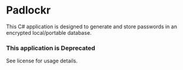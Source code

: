 # Padlockr #

This C# application is designed to generate and store passwords in an encrypted local/portable database.

### This application is Deprecated ###

See license for usage details.
